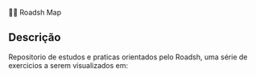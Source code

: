 🧑‍💻 Roadsh Map

## Descrição
Repositorio de estudos e praticas orientados pelo Roadsh, uma série de exercicios a serem visualizados em:
